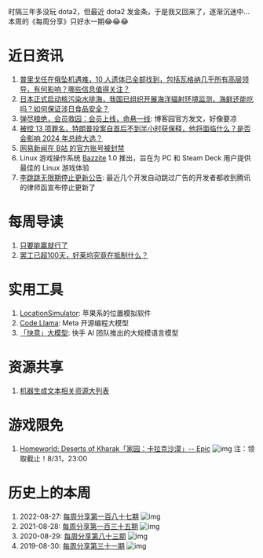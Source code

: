 时隔三年多没玩 dota2，但最近 dota2 发金条，于是我又回来了，逐渐沉迷中...本周的《每周分享》只好水一期😂😂😂

# 近日资讯

1. [普里戈任在俄坠机遇难，10 人遗体已全部找到，包括瓦格纳几乎所有高层领导，有何影响？哪些信息值得关注？](https://www.zhihu.com/question/618859857)
2. [日本正式启动核污染水排海，我国已组织开展海洋辐射环境监测，海鲜还能吃吗？如何保证涉日食品安全？](https://www.zhihu.com/question/618895483)
3. [弹尽粮绝，会员救园：会员上线，命悬一线](https://www.cnblogs.com/cmt/p/17520031.html): 博客园官方发文，好像要凉
4. [被控 13 项罪名，特朗普投案自首后不到半小时获保释，他将面临什么？是否会影响 2024 年总统大选？](https://www.zhihu.com/question/619071926)
5. [网易新闻在 B站 的官方账号被封禁](https://www.bilibili.com/video/BV1Eu411E7Wm/)
6. Linux 游戏操作系统 [Bazzite]((https://github.com/ublue-os/bazzite)) 1.0 推出，旨在为 PC 和 Steam Deck 用户提供最佳的 Linux 游戏体验
7. [李跳跳无限期停止更新公告](https://mp.weixin.qq.com/s/ha6hHr40umlj-ExHdGFXXw): 最近几个开发自动跳过广告的开发者都收到腾讯的律师函宣布停止更新了

# 每周导读

1. [只要能赢就行了](https://mp.weixin.qq.com/s/TTc1-alm51EoVnkN6KhJHw)
2. [罢工已超100天，好莱坞究竟在抵制什么？](https://mp.weixin.qq.com/s/FD15014IdHdXbfaqbrhkCA)

# 实用工具

1. [LocationSimulator](https://github.com/Schlaubischlump/LocationSimulator): 苹果系的位置模拟软件
2. [Code Llama](https://github.com/facebookresearch/codellama): Meta 开源编程大模型
3. [「快意」大模型](https://github.com/kwai/KwaiYii): 快手 AI 团队推出的大规模语言模型

# 资源共享

1. [机器生成文本相关资源大列表](https://github.com/ICTMCG/Awesome-Machine-Generated-Text)

# 游戏限免

1. [Homeworld: Deserts of Kharak「家园：卡拉克沙漠」-- Epic](https://store.epicgames.com/p/homeworld-deserts-of-kharak)
![img](http://mmbiz.qpic.cn/sz_mmbiz_png/pDARXZuibAKQ4rvhLBuvH1DNRra2xuKZgIqvbib0icoicFUdGMH56T8Rd5VUvmyrGguUXRwF0agq4icvqpfm6HGiah5Q/640?wx_fmt=png)
注：领取截止！8/31，23:00

# 历史上的本周

1. 2022-08-27: [每周分享第一百八十七期](https://mp.weixin.qq.com/s/loElr7nME9jOuwfW8wwKBQ)
![img](https://mmbiz.qpic.cn/sz_mmbiz_jpg/pDARXZuibAKTNYFibqfZKrElVQkFQib6E96a7Q3fEadFVzT1fpAt1mN7DIT6NXLlw5ANhMFwY8DDn4OZQe5mjsMhQ/640?wx_fmt=jpeg&wxfrom=5&wx_lazy=1&wx_co=1)
2. 2021-08-28: [每周分享第一百三十五期](https://mp.weixin.qq.com/s/m9L8sRVByzMoIEI4ssZi6g)
![img](https://mmbiz.qpic.cn/sz_mmbiz_jpg/pDARXZuibAKRSW8ISD4k6v2co0HicaLtJGrjmjM1O4X6gKzdjRfr3uxbrGps8tw2eibnurh4zRjibf4fZPYWmMppBg/640?wx_fmt=jpeg&wxfrom=5&wx_lazy=1&wx_co=1)
3. 2020-08-29: [每周分享第八十三期](https://mp.weixin.qq.com/s/vrkE6FOtHGJ3dmGTGefJoA)
![img](https://mmbiz.qpic.cn/sz_mmbiz_jpg/pDARXZuibAKR7uVAN973Z03zfd3wRY3w3GZlz3CWAfUB41lLTdFT8jDuejGSJDhQBWUV9APa8J31P4HlUqD6eMw/640?wx_fmt=jpeg&wxfrom=5&wx_lazy=1&wx_co=1)
4. 2019-08-30: [每周分享第三十一期](https://mp.weixin.qq.com/s/bKKx4OuSRJK9CG0YxuvSug)
![img](https://mmbiz.qpic.cn/mmbiz_jpg/pDARXZuibAKSiaBEOXLvJicPBaaLJOOqY2TdSYSFXalkibnXCQpN5ASmoqouFPEicSHqRJvCeu9ibibtzic8ZAnric5SOGA/640?wx_fmt=jpeg&wxfrom=5&wx_lazy=1&wx_co=1)
